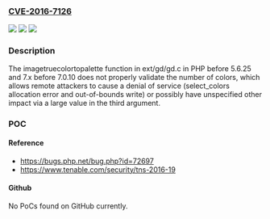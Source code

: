 ### [CVE-2016-7126](https://cve.mitre.org/cgi-bin/cvename.cgi?name=CVE-2016-7126)
![](https://img.shields.io/static/v1?label=Product&message=n%2Fa&color=blue)
![](https://img.shields.io/static/v1?label=Version&message=n%2Fa&color=blue)
![](https://img.shields.io/static/v1?label=Vulnerability&message=n%2Fa&color=brighgreen)

### Description

The imagetruecolortopalette function in ext/gd/gd.c in PHP before 5.6.25 and 7.x before 7.0.10 does not properly validate the number of colors, which allows remote attackers to cause a denial of service (select_colors allocation error and out-of-bounds write) or possibly have unspecified other impact via a large value in the third argument.

### POC

#### Reference
- https://bugs.php.net/bug.php?id=72697
- https://www.tenable.com/security/tns-2016-19

#### Github
No PoCs found on GitHub currently.

